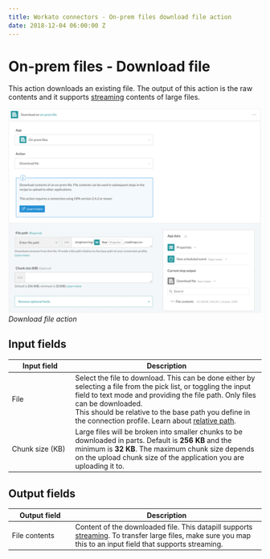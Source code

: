 ```yaml
---
title: Workato connectors - On-prem files download file action
date: 2018-12-04 06:00:00 Z
---
```


# On-prem files - Download file

This action downloads an existing file. The output of this action is the raw contents and it supports [streaming](/features/file-streaming.md) contents of large files.

![Download file action](/assets/images/connectors/on-prem-files/download-file-action.png)
*Download file action*

## Input fields

<table class="unchanged rich-diff-level-one">
  <thead>
    <tr>
      <th width='25%'>Input field</th>
      <th>Description</th>
    </tr>
  </thead>
  <tbody>
    <tr>
      <td>File</td>
      <td>
        Select the file to download. This can be done either by selecting a file from the pick list, or toggling the input field to text mode and providing the file path. Only files can be downloaded.<br>
        This should be relative to the base path you define in the connection profile. Learn about <a href="/connectors/on-prem-files.md#relative-path">relative path</a>.</td>
      </td>
    </tr>
    <tr>
      <td>Chunk size (KB)</td>
      <td>Large files will be broken into smaller chunks to be downloaded in parts. Default is <b>256 KB</b> and the minimum is <b>32 KB</b>. The maximum chunk size depends on the upload chunk size of the application you are uploading it to.</td>
    </tr>
  </tbody>
</table>

## Output fields

<table class="unchanged rich-diff-level-one">
  <thead>
    <tr>
      <th width='25%'>Output field</th>
      <th>Description</th>
    </tr>
  </thead>
  <tbody>
    <tr>
      <td>File contents</td>
      <td>Content of the downloaded file. This datapill supports <a href='/features/file-streaming.md'>streaming</a>. To transfer large files, make sure you map this to an input field that supports streaming.</td>
    </tr>
  </tbody>
</table>
